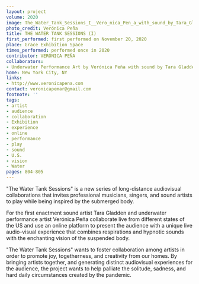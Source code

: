 ```yaml
---
layout: project
volume: 2020
image: The_Water_Tank_Sessions_I__Vero_nica_Pen_a_with_sound_by_Tara_Gladden_2020.jpg
photo_credit: Verónica Peña
title: THE WATER TANK SESSIONS (I)
first_performed: first performed on November 20, 2020
place: Grace Exhibition Space
times_performed: performed once in 2020
contributor: VERÓNICA PEÑA
collaborators:
- Underwater Performance Art by Verónica Peña with sound by Tara Gladden
home: New York City, NY
links:
- http://www.veronicapena.com
contact: veronicapemar@gmail.com
footnote: ''
tags:
- artist
- audience
- collaboration
- Exhibition
- experience
- online
- performance
- play
- sound
- U.S.
- vision
- Water
pages: 804-805
---
```

"The Water Tank Sessions" is a new series of long-distance audiovisual collaborations that invites professional musicians, singers, and sound artists to play while being inspired by the submerged body.

For the first enactment sound artist Tara Gladden and underwater performance artist Verónica Peña collaborate live from different states of the US and use an online platform to present the audience with a unique live audio-visual experience that combines respirations and hypnotic sounds with the enchanting vision of the suspended body.

"The Water Tank Sessions" wants to foster collaboration among artists in order to promote joy, togetherness, and creativity from our homes. By bringing artists together, and generating distinct audiovisual experiences for the audience, the project wants to help palliate the solitude, sadness, and hard daily circumstances created by the pandemic.